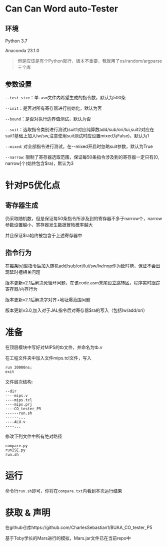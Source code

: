 #  Can Can Word auto-Tester
## 环境
Python 3.7

Anaconda 23.1.0
> 但是应该是有个Python就行，版本不重要，我就用了os/random/argparse三个库

## 参数设置
`--test_size`：单`.asm`文件内希望生成的指令数，默认为500条

`--init`：是否对所有寄存器进行初始化，默认为否

`--bound`：是否对执行边界值测试，默认为否

`--suit`：选取指令类别进行测试(suit1对应纯算数add/sub/ori/lui,suit2对应在suit1基础上加入lw/sw,注意使用suit测试时应设置mixed为False)，默认为1

`--mixed`: 对全部指令进行测试，在--mixed开启时忽略suit参数，默认为True

`--narrow`: 限制了寄存器选取范围，保证每50条指令涉及到的寄存器一定只有\[0, narrow]个(始终包含$ra)，默认为3

# 针对P5优化点
## 寄存器生成
仍采取随机数，但是保证每50条指令所涉及到的寄存器不多于narrow个，narrow参数设置越小，寄存器发生数据冒险概率越大

并且保证$ra始终被包含于上述寄存器中

## 指令行为
在每条b/j型指令后加入随机add/sub/ori/lui/sw/lw/nop作为延时槽，保证不会出现延时槽相关问题

版本更新v2.1后解决死循环问题，在该code.asm末尾设立跳转区，程序实时跟踪寄存器/内存行为

版本更新v2.1后解决字对齐+地址爆范围问题

版本更新v3.0,加入对于JAL指令后对寄存器$ra的写入（包括lw/add/ori）
# 准备
在顶层模块中写好对MIPS的tb文件，并命名为tb.v

在工程文件夹中加入文件mips.tcl文件，写入
```
run 20000ns;
exit
```

文件层次结构:
```
--dir
----mips.v
----mips.tcl
----mips.prj
----CO_tester_P5
------run.sh
------...
----ALU.v
----...
```

修改下列文件中所有绝对路径
```
compare.py
runISE.py
run.sh
```
# 运行
命令行`run.sh`即可，你将在`compare.txt`内看到本次运行结果

# 获取 & 声明
在github仓库https://github.com/CharlesSebastian1/BUAA_CO_tester_P5

基于Toby学长的Mars进行的模拟，Mars.jar文件已在当前repo中